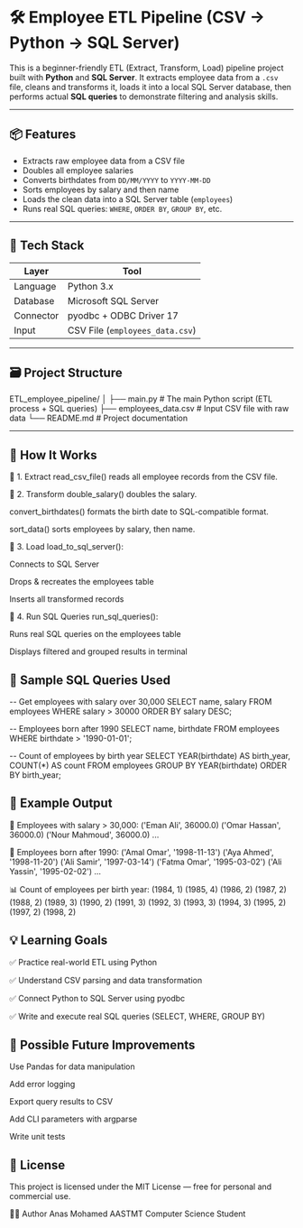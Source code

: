 # 🛠️ Employee ETL Pipeline (CSV → Python → SQL Server)

This is a beginner-friendly ETL (Extract, Transform, Load) pipeline project built with **Python** and **SQL Server**. It extracts employee data from a `.csv` file, cleans and transforms it, loads it into a local SQL Server database, then performs actual **SQL queries** to demonstrate filtering and analysis skills.

---

## 📦 Features

- Extracts raw employee data from a CSV file
- Doubles all employee salaries
- Converts birthdates from `DD/MM/YYYY` to `YYYY-MM-DD`
- Sorts employees by salary and then name
- Loads the clean data into a SQL Server table (`employees`)
- Runs real SQL queries: `WHERE`, `ORDER BY`, `GROUP BY`, etc.

---

## 🧰 Tech Stack

| Layer     | Tool                     |
|-----------|--------------------------|
| Language  | Python 3.x               |
| Database  | Microsoft SQL Server     |
| Connector | pyodbc + ODBC Driver 17  |
| Input     | CSV File (`employees_data.csv`) |

---

## 🗃️ Project Structure

ETL_employee_pipeline/
│
├── main.py # The main Python script (ETL process + SQL queries)
├── employees_data.csv # Input CSV file with raw data
└── README.md # Project documentation

---

## 🧠 How It Works


🔹 1. Extract
read_csv_file() reads all employee records from the CSV file.

🔹 2. Transform
double_salary() doubles the salary.

convert_birthdates() formats the birth date to SQL-compatible format.

sort_data() sorts employees by salary, then name.

🔹 3. Load
load_to_sql_server():

Connects to SQL Server

Drops & recreates the employees table

Inserts all transformed records

🔹 4. Run SQL Queries
run_sql_queries():

Runs real SQL queries on the employees table

Displays filtered and grouped results in terminal


## 🧠 Sample SQL Queries Used

-- Get employees with salary over 30,000
SELECT name, salary FROM employees
WHERE salary > 30000
ORDER BY salary DESC;

-- Employees born after 1990
SELECT name, birthdate FROM employees
WHERE birthdate > '1990-01-01';

-- Count of employees by birth year
SELECT YEAR(birthdate) AS birth_year, COUNT(*) AS count
FROM employees
GROUP BY YEAR(birthdate)
ORDER BY birth_year;


## 📘 Example Output

🔎 Employees with salary > 30,000:
('Eman Ali', 36000.0)
('Omar Hassan', 36000.0)
('Nour Mahmoud', 36000.0)
...

📆 Employees born after 1990:
('Amal Omar', '1998-11-13')
('Aya Ahmed', '1998-11-20')
('Ali Samir', '1997-03-14')
('Fatma Omar', '1995-03-02')
('Ali Yassin', '1995-02-02')
...

📊 Count of employees per birth year:
(1984, 1)
(1985, 4)
(1986, 2)
(1987, 2)
(1988, 2)
(1989, 3)
(1990, 2)
(1991, 3)
(1992, 3)
(1993, 3)
(1994, 3)
(1995, 2)
(1997, 2)
(1998, 2)


## 💡 Learning Goals

✅ Practice real-world ETL using Python

✅ Understand CSV parsing and data transformation

✅ Connect Python to SQL Server using pyodbc

✅ Write and execute real SQL queries (SELECT, WHERE, GROUP BY)


## 🧪 Possible Future Improvements
 Use Pandas for data manipulation

 Add error logging

 Export query results to CSV

 Add CLI parameters with argparse

 Write unit tests


## 📄 License

This project is licensed under the MIT License — free for personal and commercial use.

🙋‍♂️ Author
Anas Mohamed
AASTMT Computer Science Student